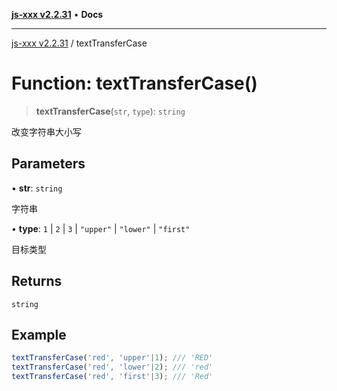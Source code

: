 [**js-xxx v2.2.31**](../README.md) • **Docs**

***

[js-xxx v2.2.31](../README.md) / textTransferCase

# Function: textTransferCase()

> **textTransferCase**(`str`, `type`): `string`

改变字符串大小写

## Parameters

• **str**: `string`

字符串

• **type**: `1` \| `2` \| `3` \| `"upper"` \| `"lower"` \| `"first"`

目标类型

## Returns

`string`

## Example

```ts
textTransferCase('red', 'upper'|1); /// 'RED'
textTransferCase('red', 'lower'|2); /// 'red'
textTransferCase('red', 'first'|3); /// 'Red'
```
